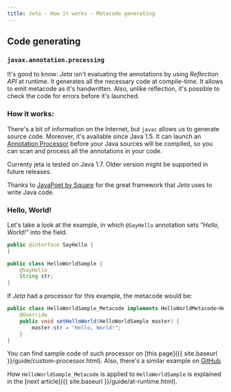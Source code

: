 ```yaml
---
title: Jeta - How it works - Metacode generating
---
```


<div class="page-header">
  <h2>Code generating</h2>
</div>

### `javax.annotation.processing`

It's good to know: *Jeta* isn't evaluating the annotations by using *Reflection API* at runtime. It generates all the necessary code at compile-time. It allows to emit metacode as it's handwritten. Also, unlike reflection, it's possible to check the code for errors before it's launched.


### How it works:
There's a bit of information on the Internet, but `javac` allows us to generate source code. Moreover, it's available since Java <span class="label label-info">1.5</span>. It can launch an [Annotation Processor](https://docs.oracle.com/javase/7/docs/api/javax/annotation/processing/Processor.html) before your Java sources will be compiled, so you can scan and process all the annotations in your code.

<div class="alert alert-warning" role="alert">
    Currenty jeta is tested on Java 1.7. Older version might be supported in future releases.
</div>

<span class="label label-success">Thanks to</span> [JavaPoet by Square](https://github.com/square/javapoet) for the great framework that *Jeta* uses to write Java code.

### Hello, World!<a name="HelloWorldSample"></a>
Let's take a look at the example, in which `@SayHello` annotation sets *"Hello, World!"* into the field.

```java
public @interface SayHello {
}

public class HelloWorldSample {
    @SayHello
    String str;
}
```

If *Jeta* had a processor for this example, the metacode would be:

```java
public class HelloWorldSample_Metacode implements HelloWorldMetacode<HelloWorldSample> {
    @Override
    public void setHelloWorld(HelloWorldSample master) {
        master.str = "Hello, World!";
    }
}
```

You can find sample code of such processor on [this page]({{ site.baseurl }}/guide/custom-processor.html). Also, there's a similar example on [GitHub](https://github.com/brooth/jeta-samples).

How `HelloWorldSample_Metacode` is applied to `HelloWorldSample` is explained in the [next article]({{ site.baseurl }}/guide/at-runtime.html).
